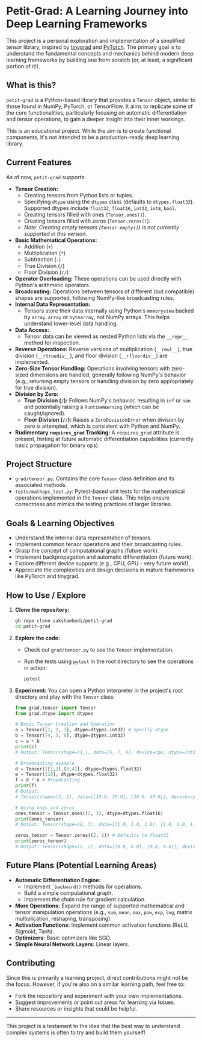 # Petit-Grad: A Learning Journey into Deep Learning Frameworks

This project is a personal exploration and implementation of a simplified tensor library, inspired by [tinygrad](https://github.com/geohot/tinygrad) and [PyTorch](https://pytorch.org/). The primary goal is to understand the fundamental concepts and mechanics behind modern deep learning frameworks by building one from scratch (or, at least, a significant portion of it!).

## What is this?

`petit-grad` is a Python-based library that provides a `Tensor` object, similar to those found in NumPy, PyTorch, or TensorFlow. It aims to replicate some of the core functionalities, particularly focusing on automatic differentiation and tensor operations, to gain a deeper insight into their inner workings.

This is an educational project. While the aim is to create functional components, it's not intended to be a production-ready deep learning library.

## Current Features

As of now, `petit-grad` supports:

- **Tensor Creation:**
  - Creating tensors from Python lists or tuples.
  - Specifying `dtype` using the `dtypes` class (defaults to `dtypes.float32`). Supported dtypes include `float32`, `float16`, `int32`, `int8`, `bool`.
  - Creating tensors filled with ones (`Tensor.ones()`).
  - Creating tensors filled with zeros (`Tensor.zeros()`).
  - _Note: Creating empty tensors (`Tensor.empty()`) is not currently supported in this version._
- **Basic Mathematical Operations:**
  - Addition (`+`)
  - Multiplication (`*`)
  - Subtraction (`-`)
  - True Division (`/`)
  - Floor Division (`//`)
- **Operator Overloading:** These operations can be used directly with Python's arithmetic operators.
- **Broadcasting:** Operations between tensors of different (but compatible) shapes are supported, following NumPy-like broadcasting rules.
- **Internal Data Representation:**
  - Tensors store their data internally using Python's `memoryview` backed by `array.array` or `bytearray`, not NumPy arrays. This helps understand lower-level data handling.
- **Data Access:**
  - Tensor data can be viewed as nested Python lists via the `__repr__` method for inspection.
- **Reverse Operations:** Reverse versions of multiplication (`__rmul__`), true division (`__rtruediv__`), and floor division (`__rfloordiv__`) are implemented.
- **Zero-Size Tensor Handling:** Operations involving tensors with zero-sized dimensions are handled, generally following NumPy's behavior (e.g., returning empty tensors or handling division by zero appropriately for true division).
- **Division by Zero:**
  - **True Division (`/`):** Follows NumPy's behavior, resulting in `inf` or `nan` and potentially raising a `RuntimeWarning` (which can be caught/ignored).
  - **Floor Division (`//`):** Raises a `ZeroDivisionError` when division by zero is attempted, which is consistent with Python and NumPy.
- **Rudimentary `requires_grad` Tracking:** A `requires_grad` attribute is present, hinting at future automatic differentiation capabilities (currently basic propagation for binary ops).

## Project Structure

- `grad/tensor.py`: Contains the core `Tensor` class definition and its associated methods.
- `tests/mathops_test.py`: Pytest-based unit tests for the mathematical operations implemented in the `Tensor` class. This helps ensure correctness and mimics the testing practices of larger libraries.

## Goals & Learning Objectives

- Understand the internal data representation of tensors.
- Implement common tensor operations and their broadcasting rules.
- Grasp the concept of computational graphs (future work).
- Implement backpropagation and automatic differentiation (future work).
- Explore different device supports (e.g., CPU, GPU - very future work!).
- Appreciate the complexities and design decisions in mature frameworks like PyTorch and tinygrad.

## How to Use / Explore

1. **Clone the repository:**

   ```bash
   gh repo clone sakshambedi/petit-grad
   cd petit-grad
   ```

2. **Explore the code:**

   - Check out `grad/tensor.py` to see the `Tensor` implementation.
   - Run the tests using `pytest` in the root directory to see the operations in action:

     ```bash
     pytest
     ```

3. **Experiment:**
   You can open a Python interpreter in the project's root directory and play with the `Tensor` class:

   ```python
   from grad.tensor import Tensor
   from grad.dtype import dtypes

   # Basic Tensor Creation and Operation
   a = Tensor([1, 2, 3], dtype=dtypes.int32) # Specify dtype
   b = Tensor([4, 5, 6], dtype=dtypes.int32)
   c = a + b
   print(c)
   # Output: Tensor(shape=(3,), data=[5, 7, 9], device=cpu, dtype=int32, requires_grad=None)

   # Broadcasting example
   d = Tensor([[1,2],[3,4]], dtype=dtypes.float32)
   e = Tensor([10], dtype=dtypes.float32)
   f = d * e # Broadcasting
   print(f)
   # Output:
   # Tensor(shape=(2, 2), data=[[10.0, 20.0], [30.0, 40.0]], device=cpu, dtype=float32, requires_grad=None)

   # Using ones and zeros
   ones_tensor = Tensor.ones((2, 3), dtype=dtypes.float16)
   print(ones_tensor)
   # Output: Tensor(shape=(2, 3), data=[[1.0, 1.0, 1.0], [1.0, 1.0, 1.0]], device=cpu, dtype=float16, requires_grad=None)

   zeros_tensor = Tensor.zeros((2, 2)) # Defaults to float32
   print(zeros_tensor)
   # Output: Tensor(shape=(2, 2), data=[[0.0, 0.0], [0.0, 0.0]], device=cpu, dtype=float32, requires_grad=None)
   ```

## Future Plans (Potential Learning Areas)

- **Automatic Differentiation Engine:**
  - Implement `_backward()` methods for operations.
  - Build a simple computational graph.
  - Implement the chain rule for gradient calculation.
- **More Operations:** Expand the range of supported mathematical and tensor manipulation operations (e.g., `sum`, `mean`, `max`, `pow`, `exp`, `log`, matrix multiplication, reshaping, transposing).
- **Activation Functions:** Implement common activation functions (ReLU, Sigmoid, Tanh).
- **Optimizers:** Basic optimizers like SGD.
- **Simple Neural Network Layers:** Linear layers.

## Contributing

Since this is primarily a learning project, direct contributions might not be the focus. However, if you're also on a similar learning path, feel free to:

- Fork the repository and experiment with your own implementations.
- Suggest improvements or point out areas for learning via Issues.
- Share resources or insights that could be helpful.

---

This project is a testament to the idea that the best way to understand complex systems is often to try and build them yourself!
